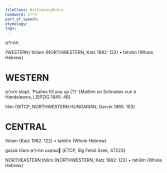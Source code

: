 ```yaml
---
fileClass: DictionaryEntry
headword: תּהילים
part_of_speech: 
etymology: 
tags: 
---
```

תּהילים

{WESTERN}
thíləm {NORTHWESTERN, Katz 1982: 122}
	•	təhilím {Whole Hebrew}

WESTERN
========

תהלים stopt. 'Psalms fill you up {?}'
{Maißim un Schnokes vun e Handelewos, LEIPZIG 1845: 48}

tilim {WTCP, NORTHWESTERN HUNGARIAN, Garvin 1965: 103}

CENTRAL
========

thíləm {Katz 1982: 122}
	•	təhilím {Whole Hebrew}

gəzuk tɩ́ləm געזאָגט תּהילים {ETCP, Sîg Felső Szek, 47223}

NORTHEASTERN
thílim {NORTHWESTERN, Katz 1982: 122}
	•	təhilím {Whole Hebrew}
